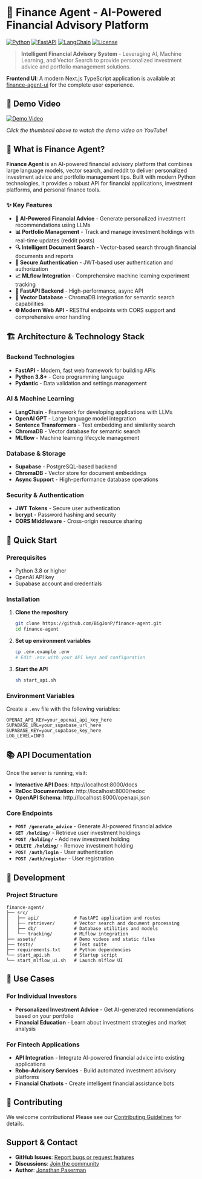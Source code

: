 # 🤖 Finance Agent - AI-Powered Financial Advisory Platform

[![Python](https://img.shields.io/badge/Python-3.8+-blue.svg)](https://python.org)
[![FastAPI](https://img.shields.io/badge/FastAPI-0.100+-green.svg)](https://fastapi.tiangolo.com)
[![LangChain](https://img.shields.io/badge/LangChain-0.1+-orange.svg)](https://langchain.com)
[![License](https://img.shields.io/badge/License-MIT-yellow.svg)](LICENSE)

> **Intelligent Financial Advisory System** - Leveraging AI, Machine Learning, and Vector Search to provide personalized investment advice and portfolio management solutions.

**Frontend UI**: A modern Next.js TypeScript application is available at [finance-agent-ui](https://github.com/BigJonP/finance-agent-ui) for the complete user experience.

## 🎥 Demo Video

[![Demo Video](https://img.youtube.com/vi/QMQq0d4y19c/0.jpg)](https://youtu.be/QMQq0d4y19c)

*Click the thumbnail above to watch the demo video on YouTube!*

## 🚀 What is Finance Agent?

**Finance Agent** is an AI-powered financial advisory platform that combines large language models, vector search, and reddit to deliver personalized investment advice and portfolio management tips. Built with modern Python technologies, it provides a robust API for financial applications, investment platforms, and personal finance tools.

### ✨ Key Features

- **🤖 AI-Powered Financial Advice** - Generate personalized investment recommendations using LLMs
- **📊 Portfolio Management** - Track and manage investment holdings with real-time updates (reddit posts)
- **🔍 Intelligent Document Search** - Vector-based search through financial documents and reports
- **🔐 Secure Authentication** - JWT-based user authentication and authorization
- **📈 MLflow Integration** - Comprehensive machine learning experiment tracking
- **🚀 FastAPI Backend** - High-performance, async API
- **💾 Vector Database** - ChromaDB integration for semantic search capabilities
- **🌐 Modern Web API** - RESTful endpoints with CORS support and comprehensive error handling

## 🏗️ Architecture & Technology Stack

### Backend Technologies
- **FastAPI** - Modern, fast web framework for building APIs
- **Python 3.8+** - Core programming language
- **Pydantic** - Data validation and settings management

### AI & Machine Learning
- **LangChain** - Framework for developing applications with LLMs
- **OpenAI GPT** - Large language model integration
- **Sentence Transformers** - Text embedding and similarity search
- **ChromaDB** - Vector database for semantic search
- **MLflow** - Machine learning lifecycle management

### Database & Storage
- **Supabase** - PostgreSQL-based backend
- **ChromaDB** - Vector store for document embeddings
- **Async Support** - High-performance database operations

### Security & Authentication
- **JWT Tokens** - Secure user authentication
- **bcrypt** - Password hashing and security
- **CORS Middleware** - Cross-origin resource sharing

## 🚀 Quick Start

### Prerequisites
- Python 3.8 or higher
- OpenAI API key
- Supabase account and credentials

### Installation

1. **Clone the repository**
   ```bash
   git clone https://github.com/BigJonP/finance-agent.git
   cd finance-agent
   ```

2. **Set up environment variables**
   ```bash
   cp .env.example .env
   # Edit .env with your API keys and configuration
   ```

3. **Start the API**
   ```bash
   sh start_api.sh
   ```

### Environment Variables

Create a `.env` file with the following variables:

```env
OPENAI_API_KEY=your_openai_api_key_here
SUPABASE_URL=your_supabase_url_here
SUPABASE_KEY=your_supabase_key_here
LOG_LEVEL=INFO
```

## 📚 API Documentation

Once the server is running, visit:
- **Interactive API Docs**: http://localhost:8000/docs
- **ReDoc Documentation**: http://localhost:8000/redoc
- **OpenAPI Schema**: http://localhost:8000/openapi.json

### Core Endpoints

- **`POST /generate_advice`** - Generate AI-powered financial advice
- **`GET /holding/`** - Retrieve user investment holdings
- **`POST /holding/`** - Add new investment holding
- **`DELETE /holding/`** - Remove investment holding
- **`POST /auth/login`** - User authentication
- **`POST /auth/register`** - User registration

## 🔧 Development

### Project Structure
```
finance-agent/
├── src/
│   ├── api/             # FastAPI application and routes
│   ├── retriever/       # Vector search and document processing
│   ├── db/              # Database utilities and models
│   └── tracking/        # MLflow integration
├── assets/              # Demo videos and static files
├── tests/               # Test suite
├── requirements.txt     # Python dependencies
└── start_api.sh         # Startup script
└── start_mlflow_ui.sh   # Launch mlflow UI
```

## 🎯 Use Cases

### For Individual Investors
- **Personalized Investment Advice** - Get AI-generated recommendations based on your portfolio
- **Financial Education** - Learn about investment strategies and market analysis

### For Fintech Applications
- **API Integration** - Integrate AI-powered financial advice into existing applications
- **Robo-Advisory Services** - Build automated investment advisory platforms
- **Financial Chatbots** - Create intelligent financial assistance bots

## 🤝 Contributing

We welcome contributions! Please see our [Contributing Guidelines](CONTRIBUTING.md) for details.


## Support & Contact

- **GitHub Issues**: [Report bugs or request features](https://github.com/BigJonP/finance-agent/issues)
- **Discussions**: [Join the community](https://github.com/BigJonP/finance-agent/discussions)
- **Author**: [Jonathan Paserman](https://github.com/BigJonP)

